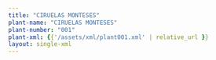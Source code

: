 ```yaml
---
title: "CIRUELAS MONTESES"
plant-name: "CIRUELAS MONTESES"
plant-number: "001"
plant-xml: {{'/assets/xml/plant001.xml' | relative_url }}
layout: single-xml
---
```


